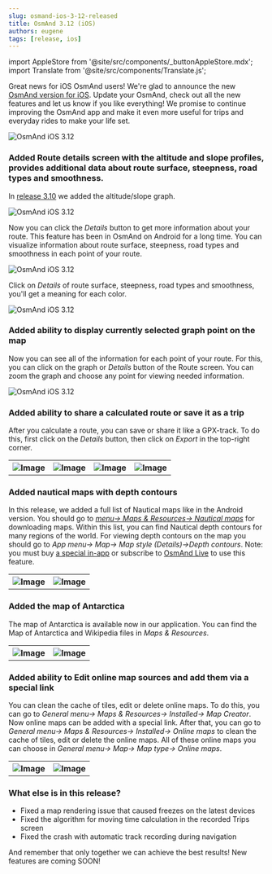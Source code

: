 ```yaml
---
slug: osmand-ios-3-12-released
title: OsmAnd 3.12 (iOS)
authors: eugene
tags: [release, ios]
---
```

import AppleStore from '@site/src/components/_buttonAppleStore.mdx';
import Translate from '@site/src/components/Translate.js';

Great news for iOS OsmAnd users!
We're glad to announce the new <a href="https://itunes.apple.com/us/app/osmand-maps-travel-navigate/id934850257">OsmAnd version for iOS</a>.
Update your OsmAnd, check out all the new features and let us know if you like everything!
We promise to continue improving the OsmAnd app and make it even more useful for trips and everyday rides to make your life set.

![OsmAnd iOS 3.12](./main.png)


<!--truncate-->


### Added Route details screen with the altitude and slope profiles, provides additional data about route surface, steepness, road types and smoothness.

In <a href="https://osmand.net/blog/osmand-ios-3-10-released">release 3.10</a> we added the altitude/slope graph.

![OsmAnd iOS 3.12](./1.jpg)

Now you can click the *Details* button to get more information about your route. This feature has been in OsmAnd on Android for a long time. You can visualize information about route surface, steepness, road types and smoothness in each point of your route.

![OsmAnd iOS 3.12](./2.jpg)

Сlick on *Details* of route surface, steepness, road types and smoothness, you'll get a meaning for each color.

![OsmAnd iOS 3.12](./3.jpg)

### Added ability to display currently selected graph point on the map

Now you can see all of the information for each point of your route. For this, you can click on the graph or *Details* button of the Route screen. You can zoom the graph and choose any point for viewing needed information.

![OsmAnd iOS 3.12](./4.jpg)

### Added ability to share a calculated route or save it as a trip

After you calculate a route, you can save or share it like a GPX-track. To do this, first click on the *Details* button, then click on *Export* in the top-right corner.

<table>
  <tr>
    <th><img src={require('./1.jpg').default} alt="Image"/></th>
    <th><img src={require('./5.jpg').default} alt="Image"/></th>
    <th><img src={require('./6.jpg').default} alt="Image"/></th>
    <th><img src={require('./7.jpg').default} alt="Image"/></th>
    </tr>
</table> 

### Added nautical maps with depth contours

In this release, we added a full list of Nautical maps like in the Android version. You should go to <a href="https://osmand.net/features/nautical-charts#How_to_use_it_I">*menu-> Maps & Resources-> Nautical maps*</a> for downloading maps. Within this list, you can find Nautical depth contours for many regions of the world. For viewing depth contours on the map you should go to *App menu-> Map-> Map style (Details)->Depth contours*. Note: you must buy <a href="https://osmand.net/features/osmand_purchases#ios_extended_features">a special in-app</a> or subscribe to <a href="https://osmand.net/features/subscription#osm_live_ios">OsmAnd Live</a> to use this feature.

<table>
  <tr>
    <th><img src={require('./8.jpg').default} alt="Image"/></th>
    <th><img src={require('./9.jpg').default} alt="Image"/></th>
    </tr>
</table> 

### Added the map of Antarctica

The map of Antarctica is available now in our application. You can find the Map of Antarctica and Wikipedia files in *Maps & Resources*.

<table>
  <tr>
    <th><img src={require('./10.jpg').default} alt="Image"/></th>
    <th><img src={require('./11.jpg').default} alt="Image"/></th>
    </tr>
</table> 

### Added ability to Edit online map sources and add them via a special link

You can clean the cache of tiles, edit or delete online maps. To do this, you can go to *General menu-> Maps & Resources-> Installed-> Map Creator*.
Now online maps can be added with a special link. After that, you can go to *General menu-> Maps & Resources-> Installed-> Online maps* to clean the cache of tiles, edit or delete the online maps.
All of these online maps you can choose in *General menu-> Map-> Map type-> Online maps*.

<table>
  <tr>
    <th><img src={require('./12.jpg').default} alt="Image"/></th>
    <th><img src={require('./13.jpg').default} alt="Image"/></th>
    </tr>
</table> 

### What else is in this release?

- Fixed a map rendering issue that caused freezes on the latest devices
- Fixed the algorithm for moving time calculation in the recorded Trips screen
- Fixed the crash with automatic track recording during navigation



And remember that only together we can achieve the best results!
New features are coming SOON!






<AppleStore/>
